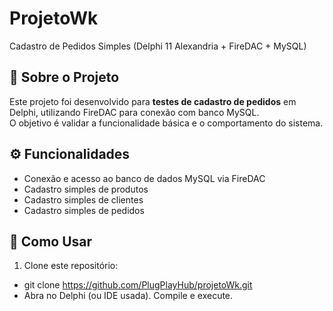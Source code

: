 # ProjetoWk
Cadastro de Pedidos Simples (Delphi 11 Alexandria + FireDAC + MySQL)

## 📌 Sobre o Projeto
Este projeto foi desenvolvido para **testes de cadastro de pedidos** em Delphi, utilizando FireDAC para conexão com banco MySQL.  
O objetivo é validar a funcionalidade básica e o comportamento do sistema.

## ⚙️ Funcionalidades
- Conexão e acesso ao banco de dados MySQL via FireDAC  
- Cadastro simples de produtos  
- Cadastro simples de clientes  
- Cadastro simples de pedidos  

## 🚀 Como Usar
1. Clone este repositório:

- git clone  https://github.com/PlugPlayHub/projetoWk.git
- Abra no Delphi (ou IDE usada). Compile e execute.
